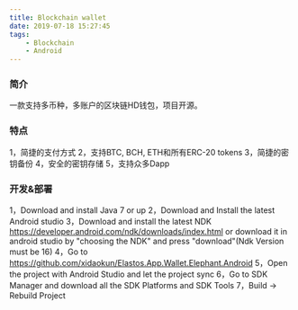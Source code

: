 ```yaml
---
title: Blockchain wallet
date: 2019-07-18 15:27:45
tags: 
    - Blockchain
    - Android
---
```


### 简介
一款支持多币种，多账户的区块链HD钱包，项目开源。


### 特点
1，简捷的支付方式
2，支持BTC, BCH, ETH和所有ERC-20 tokens
3，简捷的密钥备份
4，安全的密钥存储
5，支持众多Dapp


### 开发&部署
1，Download and install Java 7 or up
2，Download and Install the latest Android studio
3，Download and install the latest NDK https://developer.android.com/ndk/downloads/index.html or download it in android studio by "choosing the NDK" and press "download"(Ndk Version must be 16)
4，Go to https://github.com/xidaokun/Elastos.App.Wallet.Elephant.Android
5，Open the project with Android Studio and let the project sync
6，Go to SDK Manager and download all the SDK Platforms and SDK Tools
7，Build -> Rebuild Project